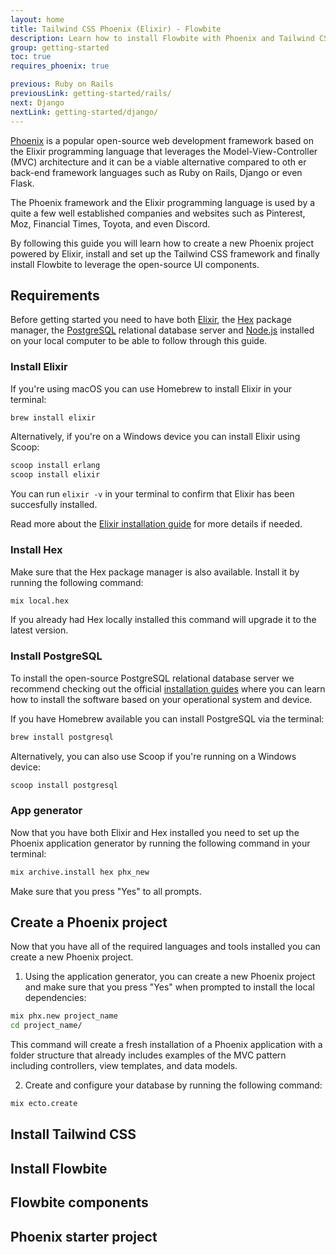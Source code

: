 ```yaml
---
layout: home
title: Tailwind CSS Phoenix (Elixir) - Flowbite
description: Learn how to install Flowbite with Phoenix and Tailwind CSS to start building rich and interactive web applications based on the Elixir programming language
group: getting-started
toc: true
requires_phoenix: true

previous: Ruby on Rails
previousLink: getting-started/rails/
next: Django
nextLink: getting-started/django/
---
```


[Phoenix](https://www.phoenixframework.org/) is a popular open-source web development framework based on the Elixir programming language that leverages the Model-View-Controller (MVC) architecture and it can be a viable alternative compared to oth
er back-end framework languages such as Ruby on Rails, Django or even Flask.

The Phoenix framework and the Elixir programming language is used by a quite a few well established companies and websites such as Pinterest, Moz, Financial Times, Toyota, and even Discord.

By following this guide you will learn how to create a new Phoenix project powered by Elixir, install and set up the Tailwind CSS framework and finally install Flowbite to leverage the open-source UI components.

## Requirements

Before getting started you need to have both [Elixir](https://elixir-lang.org/), the [Hex](https://hex.pm/) package manager, the [PostgreSQL](https://www.postgresql.org/) relational database server and [Node.js](https://nodejs.org/) installed on your local computer to be able to follow through this guide.

### Install Elixir

If you're using macOS you can use Homebrew to install Elixir in your terminal:

```bash
brew install elixir
```

Alternatively, if you're on a Windows device you can install Elixir using Scoop:

```bash
scoop install erlang
scoop install elixir
```

You can run `elixir -v` in your terminal to confirm that Elixir has been succesfully installed.

Read more about the [Elixir installation guide](https://elixir-lang.org/install.html) for more details if needed.

### Install Hex

Make sure that the Hex package manager is also available. Install it by running the following command:

```bash
mix local.hex
```

If you already had Hex locally installed this command will upgrade it to the latest version.

### Install PostgreSQL

To install the open-source PostgreSQL relational database server we recommend checking out the official [installation guides](https://wiki.postgresql.org/wiki/Detailed_installation_guides) where you can learn how to install the software based on your operational system and device.

If you have Homebrew available you can install PostgreSQL via the terminal:

```bash
brew install postgresql
```

Alternatively, you can also use Scoop if you're running on a Windows device:

```bash
scoop install postgresql
```

### App generator

Now that you have both Elixir and Hex installed you need to set up the Phoenix application generator by running the following command in your terminal:

```bash
mix archive.install hex phx_new
```

Make sure that you press "Yes" to all prompts.

## Create a Phoenix project

Now that you have all of the required languages and tools installed you can create a new Phoenix project.

1. Using the application generator, you can create a new Phoenix project and make sure that you press "Yes" when prompted to install the local dependencies:

```bash
mix phx.new project_name
cd project_name/
```

This command will create a fresh installation of a Phoenix application with a folder structure that already includes examples of the MVC pattern including controllers, view templates, and data models.

2. Create and configure your database by running the following command:

```bash
mix ecto.create
```

## Install Tailwind CSS

## Install Flowbite

## Flowbite components

## Phoenix starter project
